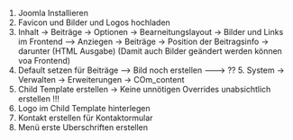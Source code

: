 1. Joomla Installieren
2. Favicon und Bilder und Logos hochladen
3. Inhalt -> Beiträge -> Optionen -> Bearneitungslayout ->  Bilder und Links im Frontend --> Anziegen
                                  -> Beiträge -> Position der Beitragsinfo -> darunter (HTML Ausgabe)
   (Damit auch Bilder geändert werden können voa Frontend)
4. Default setzen für Beiträge --> Bild noch erstellen
---> ?? 5. System -> Verwalten -> Erweiterungen -> COm_content 
5. Child Template erstellen -> Keine unnötigen Overrides unabsichtlich erstellen !!!
6. Logo im Child Template hinterlegen
7. Kontakt erstellen für Kontaktormular
8. Menü erste Uberschriften erstellen

